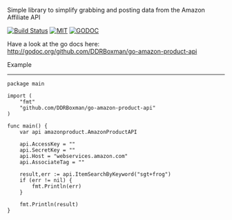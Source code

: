 Simple library to simplify grabbing and posting data from the Amazon Affiliate API

[![Build Status](https://travis-ci.org/DDRBoxman/go-amazon-product-api.svg?branch=master)](https://travis-ci.org/DDRBoxman/go-amazon-product-api)
[![MIT](http://img.shields.io/badge/license-MIT-green.svg)](LICENSE) [![GODOC](http://img.shields.io/badge/godoc-reference-blue.svg)](https://godoc.org/github.com/DDRBoxman/go-amazon-product-api)


Have a look at the go docs here:
http://godoc.org/github.com/DDRBoxman/go-amazon-product-api

Example
_______

	package main

	import (
		"fmt"
		"github.com/DDRBoxman/go-amazon-product-api"
	)

	func main() {
		var api amazonproduct.AmazonProductAPI

		api.AccessKey = ""
		api.SecretKey = ""
		api.Host = "webservices.amazon.com"
		api.AssociateTag = ""

		result,err := api.ItemSearchByKeyword("sgt+frog")
		if (err != nil) {
			fmt.Println(err)
		}

		fmt.Println(result)
	}
